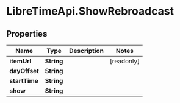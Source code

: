 # LibreTimeApi.ShowRebroadcast

## Properties

Name | Type | Description | Notes
------------ | ------------- | ------------- | -------------
**itemUrl** | **String** |  | [readonly] 
**dayOffset** | **String** |  | 
**startTime** | **String** |  | 
**show** | **String** |  | 


